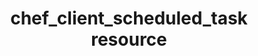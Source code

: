 ---
resource_reference: true
properties_shortcode: 
resources_common_guards: true
resources_common_notification: true
resources_common_properties: true
title: chef_client_scheduled_task resource
resource: chef_client_scheduled_task
aliases:
- "/resource_chef_client_scheduled_task.html"
menu:
  infra:
    title: chef_client_scheduled_task
    identifier: chef_infra/cookbook_reference/resources/chef_client_scheduled_task
      chef_client_scheduled_task
    parent: chef_infra/cookbook_reference/resources
resource_description_list:
- markdown: Use the **chef_client_scheduled_task** resource to setup the Chef Infra
    Client to run as a Windows scheduled task. This resource will also create the
    specified log directory if it doesn't already exist.
resource_new_in: '16.0'
syntax_full_code_block: |-
  chef_client_scheduled_task 'name' do
    accept_chef_license      true, false # default value: false
    chef_binary_path         String # default value: "C:/opscode/chef/bin/chef-client"
    config_directory         String # default value: "/etc/chef"
    daemon_options           Array
    frequency                String # default value: "minute"
    frequency_modifier       Integer, String # default value: 30
    log_directory            String # default value: "CONFIG_DIRECTORY/log"
    log_file_name            String # default value: "client.log"
    password                 String
    run_on_battery           true, false # default value: true
    splay                    Integer, String # default value: 300
    start_date               String
    start_time               String
    task_name                String # default value: "chef-client"
    user                     String # default value: "System"
    action                   Symbol # defaults to :add if not specified
  end
syntax_properties_list:
syntax_full_properties_list:
- "`chef_client_scheduled_task` is the resource."
- "`name` is the name given to the resource block."
- "`action` identifies which steps Chef Infra Client will take to bring the node into
  the desired state."
- "`accept_chef_license`, `chef_binary_path`, `config_directory`, `daemon_options`,
  `frequency`, `frequency_modifier`, `log_directory`, `log_file_name`, `password`,
  `run_on_battery`, `splay`, `start_date`, `start_time`, `task_name`, and `user` are
  the properties available to this resource."
actions_list:
  :add:
    markdown: Add a Windows Scheduled Task that runs Chef Infra Client.
  :nothing:
    shortcode: resources_common_actions_nothing.md
  :remove:
    markdown: Remove a Windows Scheduled Task that runs Chef Infra Client.
properties_list:
- property: accept_chef_license
  ruby_type: true, false
  required: false
  default_value: 'false'
  description_list:
  - markdown: Accept the Chef Online Master License and Services Agreement. See <https://www.chef.io/online-master-agreement/>
- property: chef_binary_path
  ruby_type: String
  required: false
  default_value: C:/opscode/chef/bin/chef-client
  description_list:
  - markdown: The path to the chef-client binary.
- property: config_directory
  ruby_type: String
  required: false
  default_value: "/etc/chef"
  description_list:
  - markdown: The path of the config directory.
- property: daemon_options
  ruby_type: Array
  required: false
  default_value: lazy default
  description_list:
  - markdown: An array of options to pass to the chef-client command.
- property: frequency
  ruby_type: String
  required: false
  default_value: minute
  allowed_values: '"minute", "hourly", "daily", "monthly", "once", "on_logon", "onstart",
    "on_idle"'
  description_list:
  - markdown: Frequency with which to run the task.
- property: frequency_modifier
  ruby_type: Integer, String
  required: false
  default_value: '30'
  description_list:
  - markdown: Numeric value to go with the scheduled task frequency
- property: log_directory
  ruby_type: String
  required: false
  default_value: CONFIG_DIRECTORY/log
  description_list:
  - markdown: The path of the directory to create the log file in.
- property: log_file_name
  ruby_type: String
  required: false
  default_value: client.log
  description_list:
  - markdown: The name of the log file to use.
- property: password
  ruby_type: String
  required: false
  description_list:
  - markdown: The password for the user that Chef Infra Client runs as.
- property: run_on_battery
  ruby_type: true, false
  required: false
  default_value: 'true'
  description_list:
  - markdown: Run the Chef Infra Client task when the system is on batteries.
- property: splay
  ruby_type: Integer, String
  required: false
  default_value: '300'
  description_list:
  - markdown: A random number of seconds between 0 and X to add to interval so that
      all chef-client commands don't execute at the same time.
- property: start_date
  ruby_type: String
  required: false
  description_list:
  - markdown: 'The start date for the task in m:d:Y format (ex: 12/17/2020).'
- property: start_time
  ruby_type: String
  required: false
  description_list:
  - markdown: 'The start time for the task in HH:mm format (ex: 14:00). If the frequency
      is minute default start time will be Time.now plus the frequency_modifier number
      of minutes.'
- property: task_name
  ruby_type: String
  required: false
  default_value: chef-client
  description_list:
  - markdown: The name of the scheduled task to create.
- property: user
  ruby_type: String
  required: false
  default_value: System
  description_list:
  - markdown: The name of the user that Chef Infra Client runs as.
examples: |
  **Setup Chef Infra Client to run using the default 30 minute cadence**:

  ```ruby
    chef_client_scheduled_task "Run Chef Infra Client as a scheduled task"
  ```

  **Run Chef Infra Client on system start**:

  ```ruby
    chef_client_scheduled_task 'Chef Infra Client on start' do
      frequency 'onstart'
    end
  ```

  **Run Chef Infra Client with extra options passed to the client**:

  ```ruby
    chef_client_scheduled_task "Run an override recipe" do
      daemon_options ["--override-runlist mycorp_base::default"]
    end
  ```
---